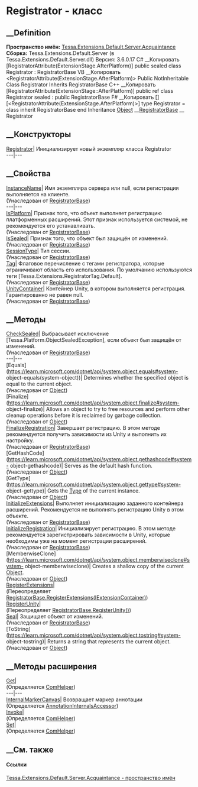 # Registrator - класс
##  __Definition
 **Пространство имён:**
[Tessa.Extensions.Default.Server.Acquaintance](N_Tessa_Extensions_Default_Server_Acquaintance.htm)  
 **Сборка:** Tessa.Extensions.Default.Server (в
Tessa.Extensions.Default.Server.dll) Версия: 3.6.0.17
C# __Копировать
    [RegistratorAttribute(ExtensionStage.AfterPlatform)]
    public sealed class Registrator : RegistratorBase
VB __Копировать
    <RegistratorAttribute(ExtensionStage.AfterPlatform)>
    Public NotInheritable Class Registrator
    	Inherits RegistratorBase
C++ __Копировать
    [RegistratorAttribute(ExtensionStage::AfterPlatform)]
    public ref class Registrator sealed : public RegistratorBase
F# __Копировать
     [<SealedAttribute>]
    [<RegistratorAttribute(ExtensionStage.AfterPlatform)>]
    type Registrator = 
        class
            inherit RegistratorBase
        end
Inheritance
    [Object](https://learn.microsoft.com/dotnet/api/system.object) __[RegistratorBase](T_Tessa_Extensions_RegistratorBase.htm) __ Registrator
##  __Конструкторы
[Registrator](M_Tessa_Extensions_Default_Server_Acquaintance_Registrator__ctor.htm)|
Инициализирует новый экземпляр класса Registrator  
---|---  
##  __Свойства
[InstanceName](P_Tessa_Extensions_RegistratorBase_InstanceName.htm)|  Имя
экземпляра сервера или null, если регистрация выполняется на клиенте.  
(Унаследован от [RegistratorBase](T_Tessa_Extensions_RegistratorBase.htm))  
---|---  
[IsPlatform](P_Tessa_Extensions_RegistratorBase_IsPlatform.htm)|  Признак
того, что объект выполняет регистрацию платформенных расширений. Этот признак
используется системой, не рекомендуется его устанавливать.  
(Унаследован от [RegistratorBase](T_Tessa_Extensions_RegistratorBase.htm))  
[IsSealed](P_Tessa_Extensions_RegistratorBase_IsSealed.htm)| Признак того, что
объект был защищён от изменений.  
(Унаследован от [RegistratorBase](T_Tessa_Extensions_RegistratorBase.htm))  
[SessionType](P_Tessa_Extensions_RegistratorBase_SessionType.htm)| Тип сессии.  
(Унаследован от [RegistratorBase](T_Tessa_Extensions_RegistratorBase.htm))  
[Tag](P_Tessa_Extensions_RegistratorBase_Tag.htm)|  Флаговое перечисление с
тегами регистратора, которые ограничивают область его использования. По
умолчанию используются теги [Tessa.Extensions.RegistratorTag.Default].  
(Унаследован от [RegistratorBase](T_Tessa_Extensions_RegistratorBase.htm))  
[UnityContainer](P_Tessa_Extensions_RegistratorBase_UnityContainer.htm)|
Контейнер Unity, в котором выполняется регистрация. Гарантированно не равен
null.  
(Унаследован от [RegistratorBase](T_Tessa_Extensions_RegistratorBase.htm))  
##  __Методы
[CheckSealed](M_Tessa_Extensions_RegistratorBase_CheckSealed.htm)|
Выбрасывает исключение [Tessa.Platform.ObjectSealedException], если объект был
защищён от изменений.  
(Унаследован от [RegistratorBase](T_Tessa_Extensions_RegistratorBase.htm))  
---|---  
[Equals](https://learn.microsoft.com/dotnet/api/system.object.equals#system-
object-equals\(system-object\))| Determines whether the specified object is
equal to the current object.  
(Унаследован от
[Object](https://learn.microsoft.com/dotnet/api/system.object))  
[Finalize](https://learn.microsoft.com/dotnet/api/system.object.finalize#system-
object-finalize)| Allows an object to try to free resources and perform other
cleanup operations before it is reclaimed by garbage collection.  
(Унаследован от
[Object](https://learn.microsoft.com/dotnet/api/system.object))  
[FinalizeRegistration](M_Tessa_Extensions_RegistratorBase_FinalizeRegistration.htm)|
Завершает регистрацию. В этом методе рекомендуется получить зависимости из
Unity и выполнить их настройку.  
(Унаследован от [RegistratorBase](T_Tessa_Extensions_RegistratorBase.htm))  
[GetHashCode](https://learn.microsoft.com/dotnet/api/system.object.gethashcode#system-
object-gethashcode)| Serves as the default hash function.  
(Унаследован от
[Object](https://learn.microsoft.com/dotnet/api/system.object))  
[GetType](https://learn.microsoft.com/dotnet/api/system.object.gettype#system-
object-gettype)| Gets the
[Type](https://learn.microsoft.com/dotnet/api/system.type) of the current
instance.  
(Унаследован от
[Object](https://learn.microsoft.com/dotnet/api/system.object))  
[InitializeExtensions](M_Tessa_Extensions_RegistratorBase_InitializeExtensions.htm)|
Выполняет инициализацию заданного контейнера расширений. Рекомендуется не
выполнять регистрацию Unity в этом объекте.  
(Унаследован от [RegistratorBase](T_Tessa_Extensions_RegistratorBase.htm))  
[InitializeRegistration](M_Tessa_Extensions_RegistratorBase_InitializeRegistration.htm)|
Инициализирует регистрацию. В этом методе рекомендуется зарегистрировать
зависимости в Unity, которые необходимы уже на момент регистрации расширений.  
(Унаследован от [RegistratorBase](T_Tessa_Extensions_RegistratorBase.htm))  
[MemberwiseClone](https://learn.microsoft.com/dotnet/api/system.object.memberwiseclone#system-
object-memberwiseclone)| Creates a shallow copy of the current
[Object](https://learn.microsoft.com/dotnet/api/system.object).  
(Унаследован от
[Object](https://learn.microsoft.com/dotnet/api/system.object))  
[RegisterExtensions](M_Tessa_Extensions_Default_Server_Acquaintance_Registrator_RegisterExtensions.htm)|  
(Переопределяет
[RegistratorBase.RegisterExtensions(IExtensionContainer)](M_Tessa_Extensions_RegistratorBase_RegisterExtensions.htm))  
[RegisterUnity](M_Tessa_Extensions_Default_Server_Acquaintance_Registrator_RegisterUnity.htm)|  
(Переопределяет
[RegistratorBase.RegisterUnity()](M_Tessa_Extensions_RegistratorBase_RegisterUnity.htm))  
[Seal](M_Tessa_Extensions_RegistratorBase_Seal.htm)| Защищает объект от
изменений.  
(Унаследован от [RegistratorBase](T_Tessa_Extensions_RegistratorBase.htm))  
[ToString](https://learn.microsoft.com/dotnet/api/system.object.tostring#system-
object-tostring)| Returns a string that represents the current object.  
(Унаследован от
[Object](https://learn.microsoft.com/dotnet/api/system.object))  
##  __Методы расширения
[Get](M_Tessa_Extensions_Default_Client_EDS_ComHelper_Get.htm)|  
(Определяется
[ComHelper](T_Tessa_Extensions_Default_Client_EDS_ComHelper.htm))  
---|---  
[InternalMarkerCanvas](M_Tessa_UI_Views_Charting_Annotations_AnnotationInternalsAccessor_InternalMarkerCanvas.htm)|
Возвращает маркер аннотации  
(Определяется
[AnnotationInternalsAccessor](T_Tessa_UI_Views_Charting_Annotations_AnnotationInternalsAccessor.htm))  
[Invoke](M_Tessa_Extensions_Default_Client_EDS_ComHelper_Invoke.htm)|  
(Определяется
[ComHelper](T_Tessa_Extensions_Default_Client_EDS_ComHelper.htm))  
[Set](M_Tessa_Extensions_Default_Client_EDS_ComHelper_Set.htm)|  
(Определяется
[ComHelper](T_Tessa_Extensions_Default_Client_EDS_ComHelper.htm))  
##  __См. также
#### Ссылки
[Tessa.Extensions.Default.Server.Acquaintance - пространство
имён](N_Tessa_Extensions_Default_Server_Acquaintance.htm)
